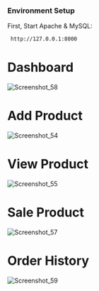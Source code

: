 ### Environment Setup
First, Start Apache & MySQL:

```bash
 http://127.0.0.1:8000

```

# Dashboard
![Screenshot_58](https://github.com/Limon714/Storekeeper/assets/72975868/8451c1b1-216d-4211-9186-87ff96eef1fa)

# Add Product 
![Screenshot_54](https://github.com/Limon714/Storekeeper/assets/72975868/c59885a3-de4b-47cf-97f1-677c9af6a137) 

# View Product
![Screenshot_55](https://github.com/Limon714/Storekeeper/assets/72975868/d9d6e210-f5a5-48b0-b5e0-e8b218922ae9) 

# Sale Product
![Screenshot_57](https://github.com/Limon714/Storekeeper/assets/72975868/ae568087-8ad9-4a16-8782-517f158ebdfa)

# Order History
![Screenshot_59](https://github.com/Limon714/Storekeeper/assets/72975868/d638f192-acfd-44ee-9eed-2cee1825236e)
